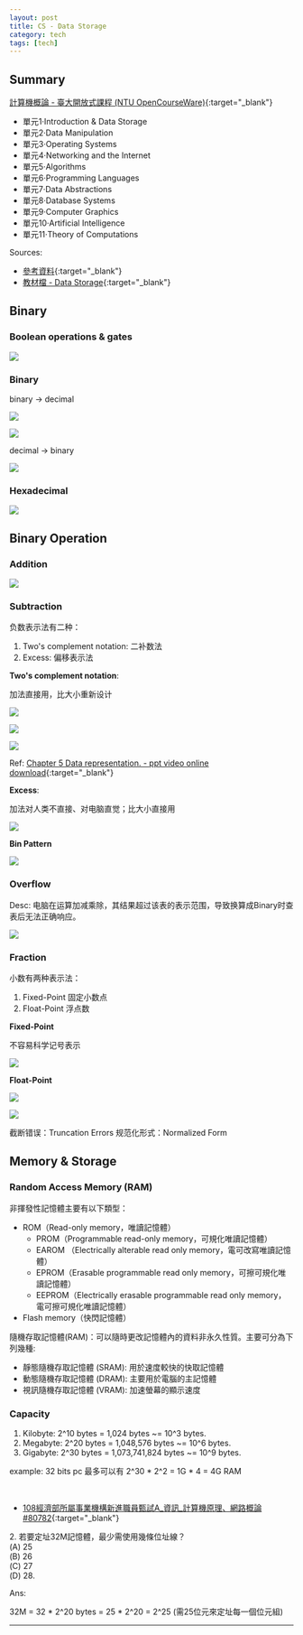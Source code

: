 ```yaml
---
layout: post
title: CS - Data Storage
category: tech
tags: [tech]
---
```


## Summary

[計算機概論 - 臺大開放式課程 (NTU OpenCourseWare)](http://ocw.aca.ntu.edu.tw/ntu-ocw/index.php/ocw/cou/101S210){:target="_blank"}

- 單元1‧Introduction & Data Storage
- 單元2‧Data Manipulation
- 單元3‧Operating Systems
- 單元4‧Networking and the Internet
- 單元5‧Algorithms
- 單元6‧Programming Languages
- 單元7‧Data Abstractions
- 單元8‧Database Systems 
- 單元9‧Computer Graphics
- 單元10‧Artificial Intelligence 
- 單元11‧Theory of Computations 

Sources:
- [參考資料](http://www.hauchenglee.com/assets/docs/ntu-ocw/101S210_CA01R01.doc){:target="_blank"}
- [教材檔 - Data Storage](http://www.hauchenglee.com/assets/docs/ntu-ocw/101S210_CS01L01.pdf){:target="_blank"}

## Binary

### Boolean operations & gates

![](http://www.hauchenglee.com/assets/images/tech/cs/AND-OR-XOR-NOT.png)

### Binary

binary → decimal

![](http://www.hauchenglee.com/assets/images/tech/101S210_CS01L01/101S210_CS01L01-18.png)

![](http://www.hauchenglee.com/assets/images/tech/101S210_CS01L01/101S210_CS01L01-19.png)

decimal → binary

![](http://www.hauchenglee.com/assets/images/tech/101S210_CS01L01/101S210_CS01L01-20.png)

### Hexadecimal

![](http://www.hauchenglee.com/assets/images/tech/101S210_CS01L01/101S210_CS01L01-7.png)

## Binary Operation

### Addition

![](http://www.hauchenglee.com/assets/images/tech/101S210_CS01L01/101S210_CS01L01-23.png)

### Subtraction

负数表示法有二种：
1. Two's complement notation: 二补数法
2. Excess: 偏移表示法

**Two's complement notation**:

加法直接用，比大小重新设计

![](http://www.hauchenglee.com/assets/images/tech/101S210_CS01L01/101S210_CS01L01-24.png)

![](http://www.hauchenglee.com/assets/images/tech/101S210_CS01L01/101S210_CS01L01-26.png)

![](http://www.hauchenglee.com/assets/images/tech/cs/Properties+of+Two’s+Complement+Notation.jpg)

Ref: [Chapter 5 Data representation. - ppt video online download](https://slideplayer.com/slide/6174101/){:target="_blank"}

**Excess**:

加法对人类不直接、对电脑直觉；比大小直接用

![](http://www.hauchenglee.com/assets/images/tech/101S210_CS01L01/101S210_CS01L01-27.png)

**Bin Pattern**

![](http://www.hauchenglee.com/assets/images/tech/cs/bin-pattern.png)

### Overflow

Desc: 电脑在运算加减乘除，其结果超过该表的表示范围，导致换算成Binary时查表后无法正确响应。

![](http://www.hauchenglee.com/assets/images/tech/101S210_CS01L01/101S210_CS01L01-28.png)

### Fraction

小数有两种表示法：
1. Fixed-Point 固定小数点
2. Float-Point 浮点数

**Fixed-Point**

不容易科学记号表示

![](http://www.hauchenglee.com/assets/images/tech/101S210_CS01L01/101S210_CS01L01-29.png)

**Float-Point**

![](http://www.hauchenglee.com/assets/images/tech/101S210_CS01L01/101S210_CS01L01-30.png)

![](http://www.hauchenglee.com/assets/images/tech/101S210_CS01L01/101S210_CS01L01-31.png)

截断错误：Truncation Errors
规范化形式：Normalized Form

## Memory & Storage

### Random Access Memory (RAM)

非揮發性記憶體主要有以下類型：

- ROM（Read-only memory，唯讀記憶體）
   - PROM（Programmable read-only memory，可規化唯讀記憶體）
   - EAROM （Electrically alterable read only memory，電可改寫唯讀記憶體）
   - EPROM（Erasable programmable read only memory，可擦可規化唯讀記憶體）
   - EEPROM（Electrically erasable programmable read only memory，電可擦可規化唯讀記憶體）
- Flash memory（快閃記憶體）

隨機存取記憶體(RAM)：可以隨時更改記憶體內的資料非永久性質。主要可分為下列幾種:
- 靜態隨機存取記憶體 (SRAM): 用於速度較快的快取記憶體
- 動態隨機存取記憶體 (DRAM): 主要用於電腦的主記憶體
- 視訊隨機存取記憶體 (VRAM): 加速螢幕的顯示速度

### Capacity
1. Kilobyte: 2^10 bytes = 1,024 bytes ~= 10^3 bytes.
2. Megabyte: 2^20 bytes = 1,048,576 bytes ~= 10^6 bytes.
3. Gigabyte: 2^30 bytes = 1,073,741,824 bytes ~= 10^9 bytes.

example: 32 bits pc 最多可以有 2^30 * 2^2 = 1G * 4 = 4G RAM

<br>

- [108經濟部所屬事業機構新進職員甄試A_資訊_計算機原理、網路概論#80782](https://bit.ly/3fgI3Yv){:target="_blank"}

2\. 若要定址32M記憶體，最少需使用幾條位址線？<br>
(A) 25<br>
(B) 26<br>
(C) 27<br>
(D) 28.

Ans:

32M = 32 \* 2^20 bytes = 25 \* 2^20 = 2^25 (需25位元來定址每一個位元組)

---